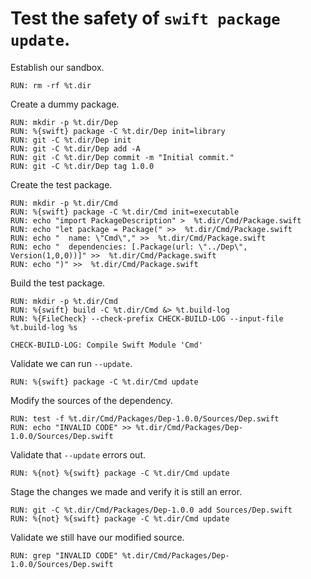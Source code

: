 # Test the safety of `swift package update`.

Establish our sandbox.

```
RUN: rm -rf %t.dir
```

Create a dummy package.

```
RUN: mkdir -p %t.dir/Dep
RUN: %{swift} package -C %t.dir/Dep init=library
RUN: git -C %t.dir/Dep init
RUN: git -C %t.dir/Dep add -A
RUN: git -C %t.dir/Dep commit -m "Initial commit."
RUN: git -C %t.dir/Dep tag 1.0.0
```

Create the test package.

```
RUN: mkdir -p %t.dir/Cmd
RUN: %{swift} package -C %t.dir/Cmd init=executable
RUN: echo "import PackageDescription" >  %t.dir/Cmd/Package.swift
RUN: echo "let package = Package(" >>  %t.dir/Cmd/Package.swift
RUN: echo "  name: \"Cmd\"," >>  %t.dir/Cmd/Package.swift
RUN: echo "  dependencies: [.Package(url: \"../Dep\", Version(1,0,0))]" >>  %t.dir/Cmd/Package.swift
RUN: echo ")" >>  %t.dir/Cmd/Package.swift
```

Build the test package.

```
RUN: mkdir -p %t.dir/Cmd
RUN: %{swift} build -C %t.dir/Cmd &> %t.build-log
RUN: %{FileCheck} --check-prefix CHECK-BUILD-LOG --input-file %t.build-log %s

CHECK-BUILD-LOG: Compile Swift Module 'Cmd'
```

Validate we can run `--update`.

```
RUN: %{swift} package -C %t.dir/Cmd update
```

Modify the sources of the dependency.

```
RUN: test -f %t.dir/Cmd/Packages/Dep-1.0.0/Sources/Dep.swift
RUN: echo "INVALID CODE" >> %t.dir/Cmd/Packages/Dep-1.0.0/Sources/Dep.swift
```

Validate that `--update` errors out.

```
RUN: %{not} %{swift} package -C %t.dir/Cmd update
```

Stage the changes we made and verify it is still an error.

```
RUN: git -C %t.dir/Cmd/Packages/Dep-1.0.0 add Sources/Dep.swift
RUN: %{not} %{swift} package -C %t.dir/Cmd update
```

Validate we still have our modified source.

```
RUN: grep "INVALID CODE" %t.dir/Cmd/Packages/Dep-1.0.0/Sources/Dep.swift
```
